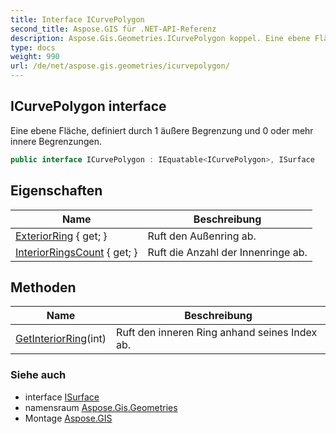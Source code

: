 ```yaml
---
title: Interface ICurvePolygon
second_title: Aspose.GIS für .NET-API-Referenz
description: Aspose.Gis.Geometries.ICurvePolygon koppel. Eine ebene Fläche definiert durch 1 äußere Begrenzung und 0 oder mehr innere Begrenzungen.
type: docs
weight: 990
url: /de/net/aspose.gis.geometries/icurvepolygon/
---
```

## ICurvePolygon interface

Eine ebene Fläche, definiert durch 1 äußere Begrenzung und 0 oder mehr innere Begrenzungen.

```csharp
public interface ICurvePolygon : IEquatable<ICurvePolygon>, ISurface
```

## Eigenschaften

| Name | Beschreibung |
| --- | --- |
| [ExteriorRing](../../aspose.gis.geometries/icurvepolygon/exteriorring/) { get; } | Ruft den Außenring ab. |
| [InteriorRingsCount](../../aspose.gis.geometries/icurvepolygon/interiorringscount/) { get; } | Ruft die Anzahl der Innenringe ab. |

## Methoden

| Name | Beschreibung |
| --- | --- |
| [GetInteriorRing](../../aspose.gis.geometries/icurvepolygon/getinteriorring/)(int) | Ruft den inneren Ring anhand seines Index ab. |

### Siehe auch

* interface [ISurface](../isurface/)
* namensraum [Aspose.Gis.Geometries](../../aspose.gis.geometries/)
* Montage [Aspose.GIS](../../)


